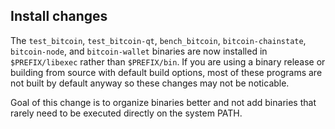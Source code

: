Install changes
---------------

The `test_bitcoin`, `test_bitcoin-qt`, `bench_bitcoin`, `bitcoin-chainstate`,
`bitcoin-node`, and `bitcoin-wallet` binaries are now installed in
`$PREFIX/libexec` rather than `$PREFIX/bin`. If you are using a binary release
or building from source with default build options, most of these programs are
not built by default anyway so these changes may not be noticable.

Goal of this change is to organize binaries better and not add binaries that
rarely need to be executed directly on the system PATH.
